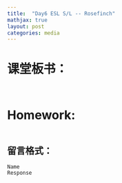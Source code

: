 ```yaml
---
title:  "Day6 ESL S/L -- Rosefinch"
mathjax: true
layout: post
categories: media
---
```


# 课堂板书：

```


```
# Homework:

```

```
## 留言格式：
```Name ``` <br>
```Response```
